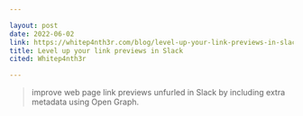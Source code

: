 ```yaml
---

layout: post
date: 2022-06-02
link: https://whitep4nth3r.com/blog/level-up-your-link-previews-in-slack/
title: Level up your link previews in Slack
cited: Whitep4nth3r

---
```


> improve web page link previews unfurled in Slack by including extra metadata using Open Graph.
